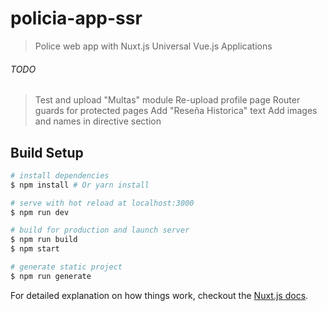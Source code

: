# policia-app-ssr

> Police web app with Nuxt.js Universal Vue.js Applications

###### TODO
> Test and upload "Multas" module
> Re-upload profile page
> Router guards for protected pages
> Add "Reseña Historica" text
> Add images and names in directive section

## Build Setup

``` bash
# install dependencies
$ npm install # Or yarn install

# serve with hot reload at localhost:3000
$ npm run dev

# build for production and launch server
$ npm run build
$ npm start

# generate static project
$ npm run generate
```

For detailed explanation on how things work, checkout the [Nuxt.js docs](https://github.com/nuxt/nuxt.js).

